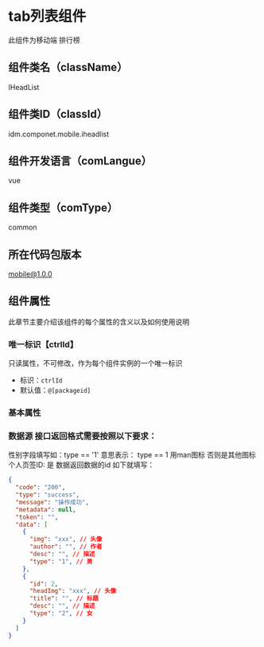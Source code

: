 # tab列表组件
此组件为移动端 排行榜

## 组件类名（className）
IHeadList

## 组件类ID（classId）
idm.componet.mobile.iheadlist

## 组件开发语言（comLangue）
vue

## 组件类型（comType）
common

## 所在代码包版本
mobile@1.0.0

## 组件属性

此章节主要介绍该组件的每个属性的含义以及如何使用说明

### 唯一标识【ctrlId】

只读属性，不可修改，作为每个组件实例的一个唯一标识
- 标识：`ctrlId`
- 默认值：`@[packageid]`

### 基本属性


### 数据源 接口返回格式需要按照以下要求：

性别字段填写如：type == '1'  意思表示： type == 1 用man图标 否则是其他图标
个人页签ID: 是 数据返回数据的id   如下就填写： 
```json
{
  "code": "200",
  "type": "success",
  "message": "操作成功",
  "metadata": null,
  "token": "",
  "data": [
    {
      "img": "xxx", // 头像
      "author": "", // 作者
      "desc": "", // 描述
      "type": "1", // 男
    },
    {
      "id": 2,
      "headImg": "xxx", // 头像
      "title": "", // 标题
      "desc": "", // 描述
      "type": "2", // 女
    }
  ]
}

```
